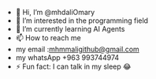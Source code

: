 - 👋 Hi, I’m @mhdaliOmary
- 👀 I’m interested in the programming field
- 🌱 I’m currently learning AI Agents
- 📫 How to reach me
- my email :mhmmaligithub@gmail.com
- my whatsApp +963 993744974
- ⚡ Fun fact: I can talk in my sleep 😂



